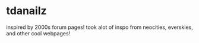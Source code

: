 # tdanailz
inspired by 2000s forum pages!
took alot of inspo from neocities, everskies, and other cool webpages!
